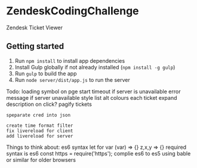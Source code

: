 # ZendeskCodingChallenge
Zendesk Ticket Viewer

## Getting started

1.	Run ```npm install``` to install app dependencies
2.	Install Gulp globally if not already installed (```npm install -g gulp```)
3.	Run ```gulp``` to build the app
4.	Run ```node server/dist/app.js``` to run the server 

Todo:
	loading symbol on pge start
		timeout if server is unavailable
			error message if server unavailable
	style list
		alt colours each ticket
		expand description on click?
	pagify tickets
	
	speparate cred into json

	create time format filter
	fix livereload for client
	add livereload for server
	

Things to think about:
	es6 syntax
	let for var
	(var) => {}
	z,x,y => {}
	required syntax is es6 
		const https = require('https');
	complie es6 to es5 using bable or similar for older browsers

